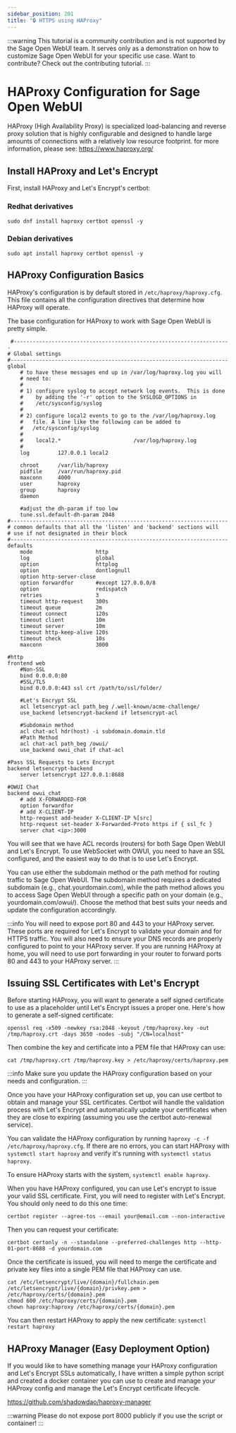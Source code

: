 ```yaml
---
sidebar_position: 201
title: "🔒 HTTPS using HAProxy"
---
```


:::warning
This tutorial is a community contribution and is not supported by the Sage Open WebUI team. It serves only as a demonstration on how to customize Sage Open WebUI for your specific use case. Want to contribute? Check out the contributing tutorial.
:::

# HAProxy Configuration for Sage Open WebUI

HAProxy (High Availability Proxy) is specialized load-balancing and reverse proxy solution that is highly configurable and designed to handle large amounts of connections with a relatively low resource footprint. for more information, please see: https://www.haproxy.org/

## Install HAProxy and Let's Encrypt

First, install HAProxy and Let's Encrypt's certbot:
### Redhat derivatives
```sudo dnf install haproxy certbot openssl -y```
### Debian derivatives
```sudo apt install haproxy certbot openssl -y```

## HAProxy Configuration Basics

HAProxy's configuration is by default stored in ```/etc/haproxy/haproxy.cfg```. This file contains all the configuration directives that determine how HAProxy will operate.

The base configuration for HAProxy to work with Sage Open WebUI is pretty simple. 

```
 #---------------------------------------------------------------------
# Global settings
#---------------------------------------------------------------------
global
    # to have these messages end up in /var/log/haproxy.log you will
    # need to:
    #
    # 1) configure syslog to accept network log events.  This is done
    #    by adding the '-r' option to the SYSLOGD_OPTIONS in
    #    /etc/sysconfig/syslog
    #
    # 2) configure local2 events to go to the /var/log/haproxy.log
    #   file. A line like the following can be added to
    #   /etc/sysconfig/syslog
    #
    #    local2.*                       /var/log/haproxy.log
    #
    log         127.0.0.1 local2

    chroot      /var/lib/haproxy
    pidfile     /var/run/haproxy.pid
    maxconn     4000
    user        haproxy
    group       haproxy
    daemon
	
	#adjust the dh-param if too low
    tune.ssl.default-dh-param 2048
#---------------------------------------------------------------------
# common defaults that all the 'listen' and 'backend' sections will
# use if not designated in their block
#---------------------------------------------------------------------
defaults
    mode                    http
    log                     global
    option                  httplog
    option                  dontlognull
    option http-server-close
    option forwardfor       #except 127.0.0.0/8
    option                  redispatch
    retries                 3
    timeout http-request    300s
    timeout queue           2m
    timeout connect         120s
    timeout client          10m
    timeout server          10m
    timeout http-keep-alive 120s
    timeout check           10s
    maxconn                 3000

#http
frontend web
	#Non-SSL
    bind 0.0.0.0:80
	#SSL/TLS
	bind 0.0.0.0:443 ssl crt /path/to/ssl/folder/

    #Let's Encrypt SSL
    acl letsencrypt-acl path_beg /.well-known/acme-challenge/
    use_backend letsencrypt-backend if letsencrypt-acl

	#Subdomain method
    acl chat-acl hdr(host) -i subdomain.domain.tld
    #Path Method
    acl chat-acl path_beg /owui/
    use_backend owui_chat if chat-acl

#Pass SSL Requests to Lets Encrypt
backend letsencrypt-backend
    server letsencrypt 127.0.0.1:8688
    
#OWUI Chat
backend owui_chat
    # add X-FORWARDED-FOR
    option forwardfor
    # add X-CLIENT-IP
    http-request add-header X-CLIENT-IP %[src]
	http-request set-header X-Forwarded-Proto https if { ssl_fc }
    server chat <ip>:3000
```

You will see that we have ACL records (routers) for both Sage Open WebUI and Let's Encrypt.  To use WebSocket with OWUI, you need to have an SSL configured, and the easiest way to do that is to use Let's Encrypt.

You can use either the subdomain method or the path method for routing traffic to Sage Open WebUI. The subdomain method requires a dedicated subdomain (e.g., chat.yourdomain.com), while the path method allows you to access Sage Open WebUI through a specific path on your domain (e.g., yourdomain.com/owui/). Choose the method that best suits your needs and update the configuration accordingly.

:::info
You will need to expose port 80 and 443 to your HAProxy server. These ports are required for Let's Encrypt to validate your domain and for HTTPS traffic. You will also need to ensure your DNS records are properly configured to point to your HAProxy server. If you are running HAProxy at home, you will need to use port forwarding in your router to forward ports 80 and 443 to your HAProxy server.
:::

## Issuing SSL Certificates with Let's Encrypt

Before starting HAProxy, you will want to generate a self signed certificate to use as a placeholder until Let's Encrypt issues a proper one. Here's how to generate a self-signed certificate:

```
openssl req -x509 -newkey rsa:2048 -keyout /tmp/haproxy.key -out /tmp/haproxy.crt -days 3650 -nodes -subj "/CN=localhost"
```

Then combine the key and certificate into a PEM file that HAProxy can use:

```cat /tmp/haproxy.crt /tmp/haproxy.key > /etc/haproxy/certs/haproxy.pem```

:::info
Make sure you update the HAProxy configuration based on your needs and configuration.
:::

Once you have your HAProxy configuration set up, you can use certbot to obtain and manage your SSL certificates. Certbot will handle the validation process with Let's Encrypt and automatically update your certificates when they are close to expiring (assuming you use the certbot auto-renewal service).

You can validate the HAProxy configuration by running `haproxy -c -f /etc/haproxy/haproxy.cfg`. If there are no errors, you can start HAProxy with `systemctl start haproxy` and verify it's running with `systemctl status haproxy`.

To ensure HAProxy starts with the system, `systemctl enable haproxy`.

When you have HAProxy configured, you can use Let's encrypt to issue your valid SSL certificate.
First, you will need to register with Let's Encrypt.  You should only need to do this one time:

`certbot register --agree-tos --email your@email.com --non-interactive`

Then you can request your certificate:

```
certbot certonly -n --standalone --preferred-challenges http --http-01-port-8688 -d yourdomain.com
```

Once the certificate is issued, you will need to merge the certificate and private key files into a single PEM file that HAProxy can use.

```
cat /etc/letsencrypt/live/{domain}/fullchain.pem /etc/letsencrypt/live/{domain}/privkey.pem > /etc/haproxy/certs/{domain}.pem
chmod 600 /etc/haproxy/certs/{domain}.pem
chown haproxy:haproxy /etc/haproxy/certs/{domain}.pem
```
You can then restart HAProxy to apply the new certificate:
`systemctl restart haproxy`

## HAProxy Manager (Easy Deployment Option)

If you would like to have something manage your HAProxy configuration and Let's Encrypt SSLs automatically, I have written a simple python script and created a docker container you can use to create and manage your HAProxy config and manage the Let's Encrypt certificate lifecycle. 

https://github.com/shadowdao/haproxy-manager

:::warning
Please do not expose port 8000 publicly if you use the script or container!
:::